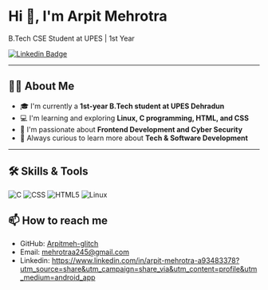  # Hi 👋, I'm Arpit Mehrotra

B.Tech CSE Student at UPES | 1st Year

[![Linkedin Badge](https://img.shields.io/badge/-LINKEDIN-blue?style=flat-square)](https://www.linkedin.com)

---

## 🙋‍♂️ About Me

- 🎓 I'm currently a **1st-year B.Tech student at UPES Dehradun**
- 💻 I'm learning and exploring **Linux, C programming, HTML, and CSS**
- 🚀 I'm passionate about **Frontend Development and Cyber Security**
- 🌱 Always curious to learn more about **Tech & Software Development**

---

## 🛠️ Skills & Tools
![C](https://img.shields.io/badge/-C-00599C?style=flat-square&logo=c)
![CSS](https://img.shields.io/badge/-CSS-1572B6?style=flat-square&logo=css3&logoColor=white)
![HTML5](https://img.shields.io/badge/-HTML5-E34F26?style=flat-square&logo=html5&logoColor=white)
![Linux](https://img.shields.io/badge/-Linux-FCC624?style=flat-square&logo=linux&logoColor=black)

## 📫 How to reach me

- GitHub: [Arpitmeh-glitch](https://github.com/Arpitmeh-glitch)
- Email:  mehrotraa245@gmail.com
- Linkedin: https://www.linkedin.com/in/arpit-mehrotra-a93483378?utm_source=share&utm_campaign=share_via&utm_content=profile&utm_medium=android_app

